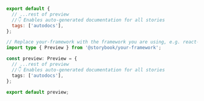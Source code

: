 ```js filename=".storybook/preview.js" renderer="common" language="js"
export default {
  // ...rest of preview
  //👇 Enables auto-generated documentation for all stories
  tags: ['autodocs'],
};
```

```ts filename=".storybook/preview.ts" renderer="common" language="ts"
// Replace your-framework with the framework you are using, e.g. react-vite, nextjs, vue3-vite, etc.
import type { Preview } from '@storybook/your-framework';

const preview: Preview = {
  // ...rest of preview
  //👇 Enables auto-generated documentation for all stories
  tags: ['autodocs'],
};

export default preview;
```
